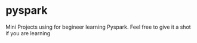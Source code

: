 # pyspark
Mini Projects using for begineer learning Pyspark. Feel free to give it a shot if you are learning
